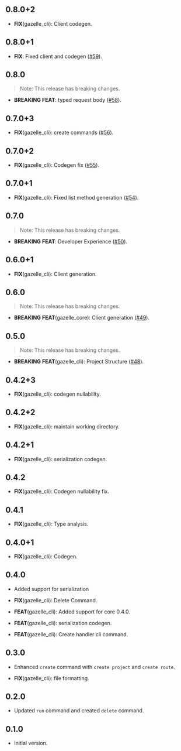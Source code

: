 ## 0.8.0+2

 - **FIX**(gazelle_cli): Client codegen.

## 0.8.0+1

 - **FIX**: Fixed client and codegen ([#59](https://github.com/intales/gazelle/issues/59)).

## 0.8.0

> Note: This release has breaking changes.

 - **BREAKING** **FEAT**: typed request body ([#58](https://github.com/intales/gazelle/issues/58)).

## 0.7.0+3

 - **FIX**(gazelle_cli): create commands ([#56](https://github.com/intales/gazelle/issues/56)).

## 0.7.0+2

 - **FIX**(gazelle_cli): Codegen fix ([#55](https://github.com/intales/gazelle/issues/55)).

## 0.7.0+1

 - **FIX**(gazelle_cli): Fixed list method generation ([#54](https://github.com/intales/gazelle/issues/54)).

## 0.7.0

> Note: This release has breaking changes.

 - **BREAKING** **FEAT**: Developer Experience ([#50](https://github.com/intales/gazelle/issues/50)).

## 0.6.0+1

 - **FIX**(gazelle_cli): Client generation.

## 0.6.0

> Note: This release has breaking changes.

 - **BREAKING** **FEAT**(gazelle_core): Client generation ([#49](https://github.com/intales/gazelle/issues/49)).

## 0.5.0

> Note: This release has breaking changes.

 - **BREAKING** **FEAT**(gazelle_cli): Project Structure ([#48](https://github.com/intales/gazelle/issues/48)).

## 0.4.2+3

 - **FIX**(gazelle_cli): codegen nullablilty.

## 0.4.2+2

 - **FIX**(gazelle_cli): maintain working directory.

## 0.4.2+1

 - **FIX**(gazelle_cli): serialization codegen.

## 0.4.2

 - **FIX**(gazelle_cli): Codegen nullability fix.

## 0.4.1

 - **FIX**(gazelle_cli): Type analysis.

## 0.4.0+1

 - **FIX**(gazelle_cli): Codegen.

## 0.4.0

 - Added support for serialization

 - **FIX**(gazelle_cli): Delete Command.
 - **FEAT**(gazelle_cli): Added support for core 0.4.0.
 - **FEAT**(gazelle_cli): serialization codegen.
 - **FEAT**(gazelle_cli): Create handler cli command.

## 0.3.0

 - Enhanced `create` command with `create project` and `create route`.

 - **FIX**(gazelle_cli): file formatting.

## 0.2.0

 - Updated `run` command and created `delete` command.

## 0.1.0

- Initial version.
